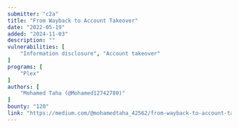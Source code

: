 ```yaml
---
submitter: "c2a"
title: "From Wayback to Account Takeover"
date: "2022-05-19"
added: "2024-11-03"
description: ""
vulnerabilities: [
    "Information disclosure", "Account takeover"
]
programs: [
    "Plex"
]
authors: [
    "Mohamed Taha (@Mohamed12742780)"
]
bounty: "120"
link: "https://medium.com/@mohamedtaha_42562/from-wayback-to-account-takeover-ea7e80600188"
---
```




